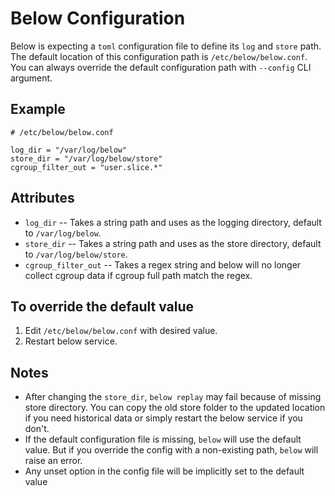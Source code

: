 # Below Configuration

Below is expecting a `toml` configuration file to define its `log` and `store` path. The default location of this configuration path is `/etc/below/below.conf`. You can always override the default configuration path with `--config` CLI argument.

## Example
```
# /etc/below/below.conf

log_dir = "/var/log/below"
store_dir = "/var/log/below/store"
cgroup_filter_out = "user.slice.*"
```

## Attributes
* `log_dir` -- Takes a string path and uses as the logging directory, default to `/var/log/below`.
* `store_dir` -- Takes a string path and uses as the store directory, default to `/var/log/below/store`.
* `cgroup_filter_out` -- Takes a regex string and below will no longer collect cgroup data if cgroup full path match the regex.

## To override the default value
1. Edit `/etc/below/below.conf` with desired value.
2. Restart below service.

## Notes
* After changing the `store_dir`, `below replay` may fail because of missing store directory. You can copy the old store folder to the updated location if you need historical data or simply restart the below service if you don't.
* If the default configuration file is missing, `below` will use the default value. But if you override the config with a non-existing path, `below` will raise an error.
* Any unset option in the config file will be implicitly set to the default value
